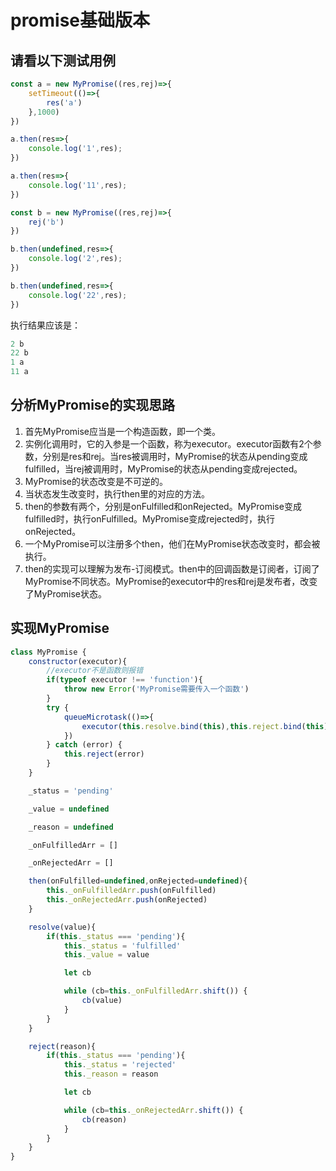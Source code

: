 # promise基础版本

## 请看以下测试用例

```javascript
const a = new MyPromise((res,rej)=>{
    setTimeout(()=>{
        res('a')
    },1000)
})

a.then(res=>{
    console.log('1',res);
})

a.then(res=>{
    console.log('11',res);
})

const b = new MyPromise((res,rej)=>{
    rej('b')
})

b.then(undefined,res=>{
    console.log('2',res);
})

b.then(undefined,res=>{
    console.log('22',res);
})
```

执行结果应该是：

```javascript
2 b
22 b
1 a
11 a
```

## 分析MyPromise的实现思路

1. 首先MyPromise应当是一个构造函数，即一个类。
2. 实例化调用时，它的入参是一个函数，称为executor。executor函数有2个参数，分别是res和rej。当res被调用时，MyPromise的状态从pending变成fulfilled，当rej被调用时，MyPromise的状态从pending变成rejected。
3. MyPromise的状态改变是不可逆的。
4. 当状态发生改变时，执行then里的对应的方法。
5. then的参数有两个，分别是onFulfilled和onRejected。MyPromise变成fulfilled时，执行onFulfilled。MyPromise变成rejected时，执行onRejected。
6. 一个MyPromise可以注册多个then，他们在MyPromise状态改变时，都会被执行。
7. then的实现可以理解为发布-订阅模式。then中的回调函数是订阅者，订阅了MyPromise不同状态。MyPromise的executor中的res和rej是发布者，改变了MyPromise状态。

## 实现MyPromise

```javascript
class MyPromise {
    constructor(executor){
        //executor不是函数则报错
        if(typeof executor !== 'function'){
            throw new Error('MyPromise需要传入一个函数')
        }
        try {
            queueMicrotask(()=>{
                executor(this.resolve.bind(this),this.reject.bind(this))
            })
        } catch (error) {
            this.reject(error)
        }
    }

    _status = 'pending'

    _value = undefined

    _reason = undefined

    _onFulfilledArr = []

    _onRejectedArr = []

    then(onFulfilled=undefined,onRejected=undefined){
        this._onFulfilledArr.push(onFulfilled)
        this._onRejectedArr.push(onRejected)
    }

    resolve(value){
        if(this._status === 'pending'){
            this._status = 'fulfilled'
            this._value = value

            let cb

            while (cb=this._onFulfilledArr.shift()) {
                cb(value)
            }
        }
    }

    reject(reason){
        if(this._status === 'pending'){
            this._status = 'rejected'
            this._reason = reason

            let cb

            while (cb=this._onRejectedArr.shift()) {
                cb(reason)
            }
        }
    }
}
```

